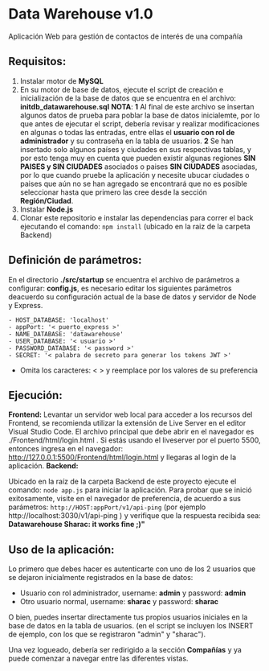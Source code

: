 # Data Warehouse v1.0

Aplicación Web para gestión de contactos de interés de una compañía

## Requisitos:

1. Instalar motor de **MySQL**
2. En su motor de base de datos, ejecute el script de creación e inicialización de la base de datos que se encuentra en el archivo: **initdb_datawarehouse.sql**
   **NOTA**:
   **1** Al final de este archivo se insertan algunos datos de prueba para poblar la base de datos inicialemte, por lo que antes de ejecutar el script, debería revisar y realizar modificaciones en algunas o todas las entradas, entre ellas el **usuario con rol de administrador** y su contraseña en la tabla de usuarios.
   **2** Se han insertado solo algunos países y ciudades en sus respectivas tablas, y por esto tenga muy en cuenta que pueden existir algunas regiones **SIN PAISES y SIN CIUDADES** asociados o paises **SIN CIUDADES** asociadas, por lo que cuando pruebe la aplicación y necesite ubucar ciudades o paises que aún no se han agregado se encontrará que no es posible seleccionar hasta que primero las cree desde la sección **Región/Ciudad**.
3. Instalar **Node.js**
4. Clonar este repositorio e instalar las dependencias para correr el back ejecutando el comando:
   `npm install` (ubicado en la raiz de la carpeta Backend)

## Definición de parámetros:

En el directorio **./src/startup** se encuentra el archivo de parámetros a configurar: **config.js**, es necesario editar los siguientes parámetros deacuerdo su configuración actual de la base de datos y servidor de Node y Express.

```
- HOST_DATABASE: 'localhost'
- appPort: '< puerto_express >'
- NAME_DATABASE: 'datawarehouse'
- USER_DATABASE: '< usuario >'
- PASSWORD_DATABASE: '< password >'
- SECRET: '< palabra de secreto para generar los tokens JWT >'
```

- Omita los caracteres: < > y reemplace por los valores de su preferencia

## Ejecución:

**Frontend:**
Levantar un servidor web local para acceder a los recursos del Frontend, se recomienda utilizar la extensión de Live Server en el editor Visual Studio Code. El archivo principal que debe abrir en el navegador es ./Frontend/html/login.html . Si estás usando el liveserver por el puerto 5500, entonces ingresa en el navegador: http://127.0.0.1:5500/Frontend/html/login.html y llegaras al login de la aplicación.
**Backend:**

Ubicado en la raíz de la carpeta Backend de este proyecto ejecute el comando:
`node app.js` para iniciar la aplicación.
Para probar que se inició exitosamente, visite en el navegador de preferencia, de acuerdo a sus parámetros: `http://HOST:appPort/v1/api-ping` (por ejemplo http://localhost:3030/v1/api-ping ) y verifique que la respuesta recibida sea: **Datawarehouse Sharac: it works fine ;)"**

## Uso de la aplicación:

Lo primero que debes hacer es autenticarte con uno de los 2 usuarios que se dejaron inicialmente registrados en la base de datos:

- Usuario con rol administrador, username: **admin** y password: **admin**
- Otro usuario normal, username: **sharac** y password: **sharac**

O bien, puedes insertar directamente tus propios usuarios iniciales en la base de datos en la tabla de usuarios. (en el script se incluyen los INSERT de ejemplo, con los que se registraron "admin" y "sharac").

Una vez logueado, debería ser redirigido a la sección **Compañías** y ya puede comenzar a navegar entre las diferentes vistas.
